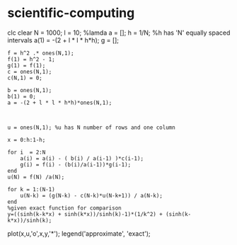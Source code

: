 # scientific-computing
clc
clear
N = 1000;
    l = 10; %lamda
    a = [];
    h = 1/N; %h has 'N' equally spaced intervals
    a(1) = -(2 + l * l * h*h);
     g = [];
     
    f = h^2 .* ones(N,1);
    f(1) = h^2 - 1;
    g(1) = f(1);
    c = ones(N,1);
    c(N,1) = 0;
    
    b = ones(N,1);
    b(1) = 0;
    a = -(2 + l * l * h*h)*ones(N,1);
 
    
    
    u = ones(N,1); %u has N number of rows and one column
     
    x = 0:h:1-h; 
    
    for i  = 2:N 
        a(i) = a(i) - ( b(i) / a(i-1) )*c(i-1);
        g(i) = f(i) - (b(i)/a(i-1))*g(i-1);
    end
    u(N) = f(N) /a(N);
    
    for k = 1:(N-1)
        u(N-k) = (g(N-k) - c(N-k)*u(N-k+1)) / a(N-k);
    end
    %given exact function for comparison
    y=((sinh(k-k*x) + sinh(k*x))/sinh(k)-1)*(1/k^2) + (sinh(k-k*x))/sinh(k); 

   plot(x,u,'o',x,y,'*');
   legend('approximate', 'exact');
